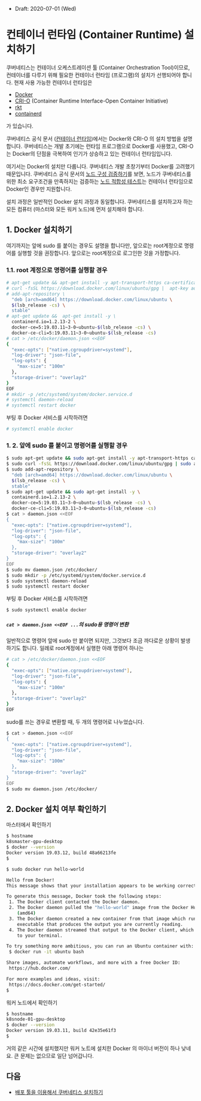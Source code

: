 * Draft: 2020-07-01 (Wed)

# 컨테이너 런타임 (Container Runtime) 설치하기

쿠버네티스는 컨테이너 오케스트레이션 툴 (Container Orchestration Tool)이므로, 컨테이너를 다루기 위해 필요한 컨테이너 런타임 (프로그램)의 설치가 선행되어야 합니다. 현재 사용 가능한 컨테이너 런타임은

* [Docker](https://www.docker.com/)
* [CRI-O](https://cri-o.io/) (Container Runtime Interface-Open Container Initiative)
* [rkt](https://coreos.com/rkt/)
* [containerd](https://containerd.io/)

가 있습니다. 

쿠버네티스 공식 문서 ([컨테이너 런타임](https://kubernetes.io/ko/docs/setup/production-environment/container-runtimes/))에서는 Docker와 CRI-O 의 설치 방법을 설명합니다. 쿠버네티스는 개발 초기에는 런타임 프로그램으로 Docker를 사용했고, CRI-O는 Docker의 단점을 극복하여 인기가 상승하고 있는 컨테이너 런타임입니다. 

여기서는 Docker의 설치만 다룹니다. 쿠버네티스 개발 초창기부터 Docker를 고려했기 때문입니다. 쿠버네티스 공식 문서의 [노드 구성 검증하기](https://kubernetes.io/ko/docs/setup/best-practices/node-conformance/)를 보면, 노드가 쿠버네티스를 위한 최소 요구조건을 만족하지는 검증하는 [노드 적합성 테스트](https://kubernetes.io/ko/docs/setup/best-practices/node-conformance/#%EB%85%B8%EB%93%9C-%EC%A0%81%ED%95%A9%EC%84%B1-%ED%85%8C%EC%8A%A4%ED%8A%B8)는 컨테이너 런타임으로 Docker인 경우만 지원합니다.

설치 과정은 일반적인 Docker 설치 과정과 동일합니다. 쿠버네티스를 설치하고자 하는 모든 컴퓨터 (마스터와 모든 워커 노드)에 먼저 설치해야 합니다.

## 1. Docker 설치하기

여기까지는 앞에 sudo 를 붙이는 경우도 설명을 합니다만, 앞으로는 root계정으로 명령어를 실행할 것을 권장합니다. 앞으로는 root계정으로 로그인한 것을 가정합니다.

### 1.1. root 계정으로 명령어를 실행할 경우

```bash
# apt-get update && apt-get install -y apt-transport-https ca-certificates curl software-properties-common gnupg2
# curl -fsSL https://download.docker.com/linux/ubuntu/gpg |  apt-key add -
# add-apt-repository \
  "deb [arch=amd64] https://download.docker.com/linux/ubuntu \
  $(lsb_release -cs) \
  stable"
# apt-get update &&  apt-get install -y \
  containerd.io=1.2.13-2 \
  docker-ce=5:19.03.11~3-0~ubuntu-$(lsb_release -cs) \
  docker-ce-cli=5:19.03.11~3-0~ubuntu-$(lsb_release -cs)
# cat > /etc/docker/daemon.json <<EOF
{
  "exec-opts": ["native.cgroupdriver=systemd"],
  "log-driver": "json-file",
  "log-opts": {
    "max-size": "100m"
  },
  "storage-driver": "overlay2"
}
EOF
# mkdir -p /etc/systemd/system/docker.service.d
# systemctl daemon-reload
# systemctl restart docker
```

부팅 후 Docker 서비스를 시작하려면

```bash
# systemctl enable docker
```

### 1. 2. 앞에 sudo 를 붙이고 명령어를 실행할 경우

```bash
$ sudo apt-get update && sudo apt-get install -y apt-transport-https ca-certificates curl software-properties-common gnupg2
$ sudo curl -fsSL https://download.docker.com/linux/ubuntu/gpg | sudo apt-key add -
$ sudo add-apt-repository \
  "deb [arch=amd64] https://download.docker.com/linux/ubuntu \
  $(lsb_release -cs) \
  stable"
$ sudo apt-get update && sudo apt-get install -y \
  containerd.io=1.2.13-2 \
  docker-ce=5:19.03.11~3-0~ubuntu-$(lsb_release -cs) \
  docker-ce-cli=5:19.03.11~3-0~ubuntu-$(lsb_release -cs)
$ cat > daemon.json <<EOF
{
  "exec-opts": ["native.cgroupdriver=systemd"],
  "log-driver": "json-file",
  "log-opts": {
    "max-size": "100m"
  },
  "storage-driver": "overlay2"
}
EOF
$ sudo mv daemon.json /etc/docker/
$ sudo mkdir -p /etc/systemd/system/docker.service.d
$ sudo systemctl daemon-reload
$ sudo systemctl restart docker
```

부팅 후 Docker 서비스를 시작하려면

```bash
$ sudo systemctl enable docker
```

##### `cat > daemon.json <<EOF ...`의 sudo용 명령어 변환

일반적으로 명령어 앞에 sudo 만 붙이면 되지만, 그것보다 조금 까다로운 상황이 발생하기도 합니다. 일례로 root계정에서 실행한 아래 명령어 하나는 

```bash
# cat > /etc/docker/daemon.json <<EOF
{
  "exec-opts": ["native.cgroupdriver=systemd"],
  "log-driver": "json-file",
  "log-opts": {
    "max-size": "100m"
  },
  "storage-driver": "overlay2"
}
EOF
```

sudo를 쓰는 경우로 변환할 때, 두 개의 명령어로 나누었습니다.

```bash
$ cat > daemon.json <<EOF
{
  "exec-opts": ["native.cgroupdriver=systemd"],
  "log-driver": "json-file",
  "log-opts": {
    "max-size": "100m"
  },
  "storage-driver": "overlay2"
}
EOF
$ sudo mv daemon.json /etc/docker/
```

## 2. Docker 설치 여부 확인하기

마스터에서 확인하기

```bash
$ hostname
k8smaster-gpu-desktop
$ docker --version
Docker version 19.03.12, build 48a66213fe
$
```

```bash
$ sudo docker run hello-world

Hello from Docker!
This message shows that your installation appears to be working correctly.

To generate this message, Docker took the following steps:
 1. The Docker client contacted the Docker daemon.
 2. The Docker daemon pulled the "hello-world" image from the Docker Hub.
    (amd64)
 3. The Docker daemon created a new container from that image which runs the
    executable that produces the output you are currently reading.
 4. The Docker daemon streamed that output to the Docker client, which sent it
    to your terminal.

To try something more ambitious, you can run an Ubuntu container with:
 $ docker run -it ubuntu bash

Share images, automate workflows, and more with a free Docker ID:
 https://hub.docker.com/

For more examples and ideas, visit:
 https://docs.docker.com/get-started/
$
```

워커 노드에서 확인하기

```bash
$ hostname
k8snode-01-gpu-desktop
$ docker --version
Docker version 19.03.11, build 42e35e61f3
$
```

거의 같은 시간에 설치했지만 워커 노트에 설치한 Docker 의 마이너 버전이 하나 낮네요. 큰 문제는 없으므로 일단 넘어갑니다.

## 다음

* [배포 툴을 이용해서 쿠버네티스 설치하기](install_k8s_with_deployment_tools.md)